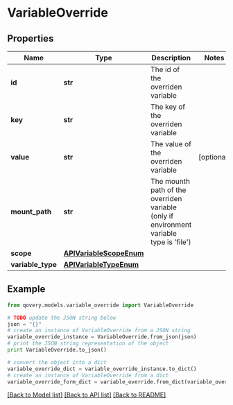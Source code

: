 # VariableOverride


## Properties

Name | Type | Description | Notes
------------ | ------------- | ------------- | -------------
**id** | **str** | The id of the overriden variable | 
**key** | **str** | The key of the overriden variable | 
**value** | **str** | The value of the overriden variable | [optional] 
**mount_path** | **str** | The mounth path of the overriden variable (only if environment variable type is &#39;file&#39;) | 
**scope** | [**APIVariableScopeEnum**](APIVariableScopeEnum.md) |  | 
**variable_type** | [**APIVariableTypeEnum**](APIVariableTypeEnum.md) |  | 

## Example

```python
from qovery.models.variable_override import VariableOverride

# TODO update the JSON string below
json = "{}"
# create an instance of VariableOverride from a JSON string
variable_override_instance = VariableOverride.from_json(json)
# print the JSON string representation of the object
print VariableOverride.to_json()

# convert the object into a dict
variable_override_dict = variable_override_instance.to_dict()
# create an instance of VariableOverride from a dict
variable_override_form_dict = variable_override.from_dict(variable_override_dict)
```
[[Back to Model list]](../README.md#documentation-for-models) [[Back to API list]](../README.md#documentation-for-api-endpoints) [[Back to README]](../README.md)


